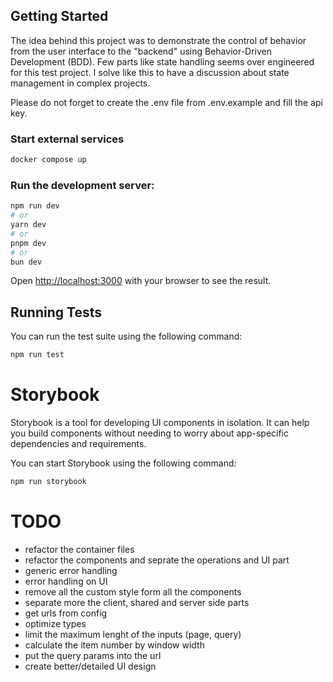 ## Getting Started

The idea behind this project was to demonstrate the control of behavior from the user interface to the "backend" using Behavior-Driven Development (BDD). Few parts like state handling seems over engineered for this test project. I solve like this to have a discussion about state management in complex projects. 

Please do not forget to create the .env file from .env.example and fill the api key.

### Start external services

```bash
docker compose up
```

### Run the development server:

```bash
npm run dev
# or
yarn dev
# or
pnpm dev
# or
bun dev
```

Open [http://localhost:3000](http://localhost:3000) with your browser to see the result.

## Running Tests

You can run the test suite using the following command:

```bash
npm run test
```

# Storybook
Storybook is a tool for developing UI components in isolation. It can help you build components without needing to worry about app-specific dependencies and requirements.

You can start Storybook using the following command:

```bash
npm run storybook
```

# TODO

- refactor the container files
- refactor the components and seprate the operations and UI part
- generic error handling
- error handling on UI
- remove all the custom style form all the components
- separate more the client, shared and server side parts
- get urls from config
- optimize types
- limit the maximum lenght of the inputs (page, query)
- calculate the item number by window width
- put the query params into the url
- create better/detailed UI design